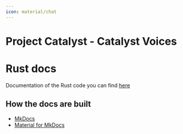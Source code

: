 ```yaml
---
icon: material/chat
---
```


# Project Catalyst - Catalyst Voices

# Rust docs

Documentation of the Rust code you can find [here](./rust/help.html)

## How the docs are built

* [MkDocs](https://www.mkdocs.org)
* [Material for MkDocs](https://squidfunk.github.io/mkdocs-material/)
